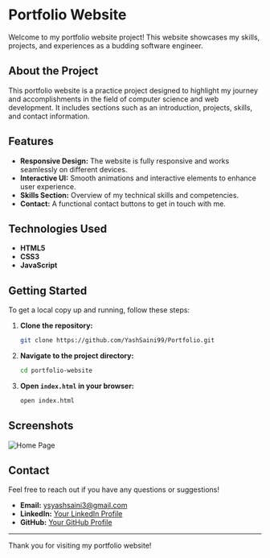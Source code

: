 # Portfolio Website

Welcome to my portfolio website project! This website showcases my skills, projects, and experiences as a budding software engineer.

## About the Project

This portfolio website is a practice project designed to highlight my journey and accomplishments in the field of computer science and web development. It includes sections such as an introduction, projects, skills, and contact information.

## Features

- **Responsive Design:** The website is fully responsive and works seamlessly on different devices.
- **Interactive UI:** Smooth animations and interactive elements to enhance user experience.
- **Skills Section:** Overview of my technical skills and competencies.
- **Contact:** A functional contact buttons to get in touch with me.

## Technologies Used

- **HTML5**
- **CSS3**
- **JavaScript**

## Getting Started

To get a local copy up and running, follow these steps:

1. **Clone the repository:**
   ```sh
   git clone https://github.com/YashSaini99/Portfolio.git
   ```

2. **Navigate to the project directory:**
   ```sh
   cd portfolio-website
   ```

3. **Open `index.html` in your browser:**
   ```sh
   open index.html
   ```

## Screenshots

![Home Page](https://media.discordapp.net/attachments/827081944931106856/1264542770371235882/Screenshot_from_2024-07-21_16-50-04.png?ex=669e40ba&is=669cef3a&hm=f1a159b355bffcf26516175b17dc5fce79aea10ef0c5e9e8ead6a02cdfb71fca&=&format=webp&quality=lossless&width=550&height=337)

## Contact

Feel free to reach out if you have any questions or suggestions!

- **Email:** [ysyashsaini3@gmail.com](mailto:ysyashsaini3@gmail.com)
- **LinkedIn:** [Your LinkedIn Profile](https://www.linkedin.com/in/yash-saini-3aab02250/)
- **GitHub:** [Your GitHub Profile](https://github.com/YashSaini99)

---

Thank you for visiting my portfolio website!
